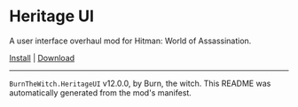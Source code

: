 # Heritage UI

A user interface overhaul mod for Hitman: World of Assassination.

[Install](https://hitman-resources.netlify.app/smf-install-link/https://github.com/Burn-the-witch/Heritage-UI/releases/latest/download/mod.framework.zip) | [Download](https://github.com/Burn-the-witch/Heritage-UI/releases/latest/download/mod.framework.zip)

---

`BurnTheWitch.HeritageUI` v12.0.0, by Burn, the witch. This README was automatically generated from the mod's manifest.
